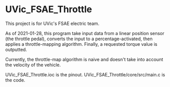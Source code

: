 # UVic_FSAE_Throttle

This project is for UVic's FSAE electric team.

As of 2021-01-28, this program take input data from a linear position sensor (the throttle pedal),
converts the input to a percentage-activated,
then applies a throttle-mapping algorithm.
Finally, a requested torque value is outputted.

Currently, the throttle-map algorithm is naive and doesn't take into account the velocity of the vehicle.

UVic_FSAE_Throttle.ioc is the pinout.
UVic_FSAE_Throttle/core/src/main.c is the code.
